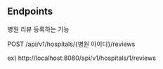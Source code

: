 ## Endpoints
병원 리뷰 등록하는 기능

POST /api/v1/hospitals/{병원 아이디}/reviews

ex) http://localhost:8080/api/v1/hospitals/1/reviews
